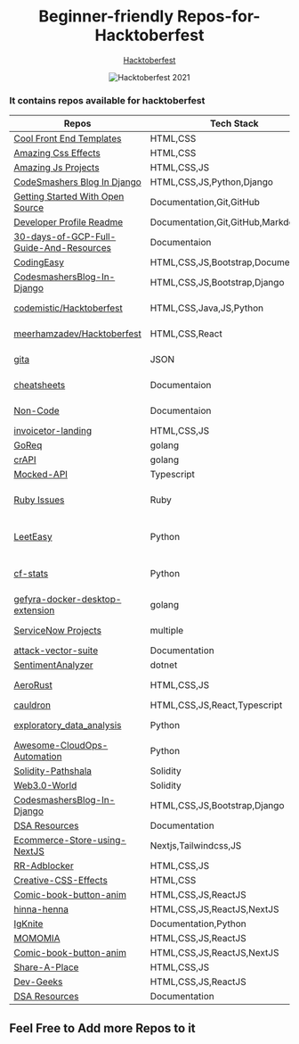 <div align="center">
<h1>Beginner-friendly Repos-for-Hacktoberfest</h1> 
  
[Hacktoberfest](https://hacktoberfest.digitalocean.com/)
  
![Hacktoberfest 2021](https://hacktoberfest.digitalocean.com/_nuxt/img/logo-hacktoberfest-full.f42e3b1.svg)

 </div>    
 
### It contains repos available for hacktoberfest

| Repos                                                                                                | Tech Stack                                    | Overview |
| ---------------------------------------------------------------------------------------------------- | --------------------------------------------- | -------- |
| [Cool Front End Templates](https://github.com/arpit456jain/Cool-Front-End_Templates)                 | HTML,CSS                                      | |
| [Amazing Css Effects](https://github.com/arpit456jain/Amazing-Css-Effects)                           | HTML,CSS                                      | |
| [Amazing Js Projects](https://github.com/arpit456jain/Amazing-Js-Projects)                           | HTML,CSS,JS                                   | |
| [CodeSmashers Blog In Django](https://github.com/arpit456jain/CodesmashersBlog-In-Django)            | HTML,CSS,JS,Python,Django                     | |
| [Getting Started With Open Source](https://github.com/arpit456jain/Getting-Started-with-open-source) | Documentation,Git,GitHub                      | |
| [Developer Profile Readme](https://github.com/amandewatnitrr/profile-readme-hacktoberfest21/)        | Documentation,Git,GitHub,Markdown             | |
| [30-days-of-GCP-Full-Guide-And-Resources](https://github.com/arpit456jain/30-days-of-GCP-Full-Guide-And-Resources) | Documentaion | | 
| [CodingEasy](https://github.com/arpit456jain/CodingEasy) | HTML,CSS,JS,Bootstrap,Documentation | | 
| [CodesmashersBlog-In-Django](https://github.com/arpit456jain/CodesmashersBlog-In-Django) | HTML,CSS,JS,Bootstrap,Django | |
| [codemistic/Hacktoberfest](https://github.com/codemistic/HacktoberFest) | HTML,CSS,Java,JS,Python | Beginner Friendly |
| [meerhamzadev/Hacktoberfest](https://github.com/meerhamzadev/Hacktoberfest) | HTML,CSS,React | Beginner Friendly |
| [gita](https://github.com/gita/gita) | JSON | Beginner Friendly |
| [cheatsheets](https://github.com/onecompiler/cheatsheets) | Documentaion | No Code Repos |
| [Non-Code](https://github.com/codemistic/Non-Code) | Documentaion | No Code Repos |
| [invoicetor-landing](https://github.com/DunoLabs/invoicetor-landing) | HTML,CSS,JS | Design |
| [GoReq](https://github.com/goreq/goreq) | golang | API |
| [crAPI](https://github.com/OWASP/crAPI) | golang | API |
| [Mocked-API](https://github.com/ageddesi/Mocked-API) | Typescript | API |
| [Ruby Issues](https://github.com/issues?q=is%3Aopen+is%3Aissue+label%3Ahacktoberfest+language%3Aruby) | Ruby | Ruby Based Issues |
| [LeetEasy](https://github.com/sudiptob2/leet-easy) | Python | Python Based Project |
| [cf-stats](https://github.com/sudiptob2/cf-stats) | Python | Python Based Project |
| [gefyra-docker-desktop-extension](https://github.com/gefyrahq/gefyra-docker-desktop-extension) | golang | Docker Extension |
| [ServiceNow Projects](https://developer.servicenow.com/blog.do?p=/post/hacktoberfest-2022/) | multiple | Service Now |
| [attack-vector-suite](https://github.com/SANTHOSH17-DOT/attack-vectors-suite) | Documentation | Security |
| [SentimentAnalyzer](https://github.com/arafattehsin/SentimentAnalyzer/issues/1) | dotnet | ML |
| [AeroRust](https://github.com/AeroRust/AeroRust.github.io) | HTML,CSS,JS | Rust website |
| [cauldron](https://github.com/dequelabs/cauldron) | HTML,CSS,JS,React,Typescript | Web |
| [exploratory_data_analysis](https://github.com/souvikg544/exploratory_data_analysis) | Python | Data Science |
| [Awesome-CloudOps-Automation](https://github.com/unskript/Awesome-CloudOps-Automation) | Python | CloudOps |
| [Solidity-Pathshala](https://github.com/Vikash-8090-Yadav/Solidity-Pathshala) | Solidity | Crypto |
| [Web3.0-World](https://github.com/Vikash-8090-Yadav/Web3.0-World) | Solidity | Crypto |
| [CodesmashersBlog-In-Django](https://github.com/arpit456jain/CodesmashersBlog-In-Django) | HTML,CSS,JS,Bootstrap,Django | | 
|[DSA Resources](https://github.com/avinash201199/DSA-Resources)                                       |Documentation                                   ||
| [Ecommerce-Store-using-NextJS](https://github.com/Ahsan-Ehtesham/Ecommerce-Store-using-NextJS)        | Nextjs,Tailwindcss,JS             | |
| [RR-Adblocker](https://github.com/Rutuj-Runwal/RR-Adblocker)                                          | HTML,CSS,JS           | |
| [Creative-CSS-Effects](https://github.com/Anjuli08/Creative-CSS-Effects)                              | HTML,CSS              | |
| [Comic-book-button-anim](https://github.com/eduardconstantin/Comic-book-button-anim)                  | HTML,CSS,JS,ReactJS             | |
| [hinna-henna](https://github.com/MitAbhay/hinna-henna)                                                | HTML,CSS,JS,ReactJS,NextJS             | |
| [IgKnite](https://github.com/IgKniteDev/IgKnite)                                                      | Documentation,Python             | |
| [MOMOMIA](https://github.com/RIKI-05/MOMOMIA)                                                         | HTML,CSS,JS,ReactJS             | |
| [Comic-book-button-anim](https://github.com/lazyfuhrer/Real-Estate-Web-App)                           | HTML,CSS,JS,ReactJS,NextJS             | |
| [Share-A-Place](https://github.com/Rishit30G/Share-A-Place)                                           | HTML,CSS,JS           | |
| [Dev-Geeks](https://github.com/pranjay-poddar/Dev-Geeks)                                              | HTML,CSS,JS,ReactJS             | |
| [DSA Resources](https://github.com/avinash201199/DSA-Resources)                                       |Documentation                                   ||


## Feel Free to Add more Repos to it

